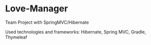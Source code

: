 # Love-Manager
Team Project with SpringMVC/Hibernate

Used technologies and frameworks: Hibernate, Spring MVC, Gradle, Thymeleaf

